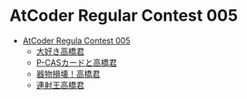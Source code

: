 AtCoder Regular Contest 005
===========================

- [AtCoder Regula Contest 005](http://arc005.contest.atcoder.jp/)
    - [大好き高橋君](http://arc005.contest.atcoder.jp/tasks/arc005_1)
    - [P-CASカードと高橋君](http://arc005.contest.atcoder.jp/tasks/arc005_2)
    - [器物損壊！高橋君](http://arc005.contest.atcoder.jp/tasks/arc005_3)
    - [連射王高橋君](http://arc005.contest.atcoder.jp/tasks/arc005_4)
